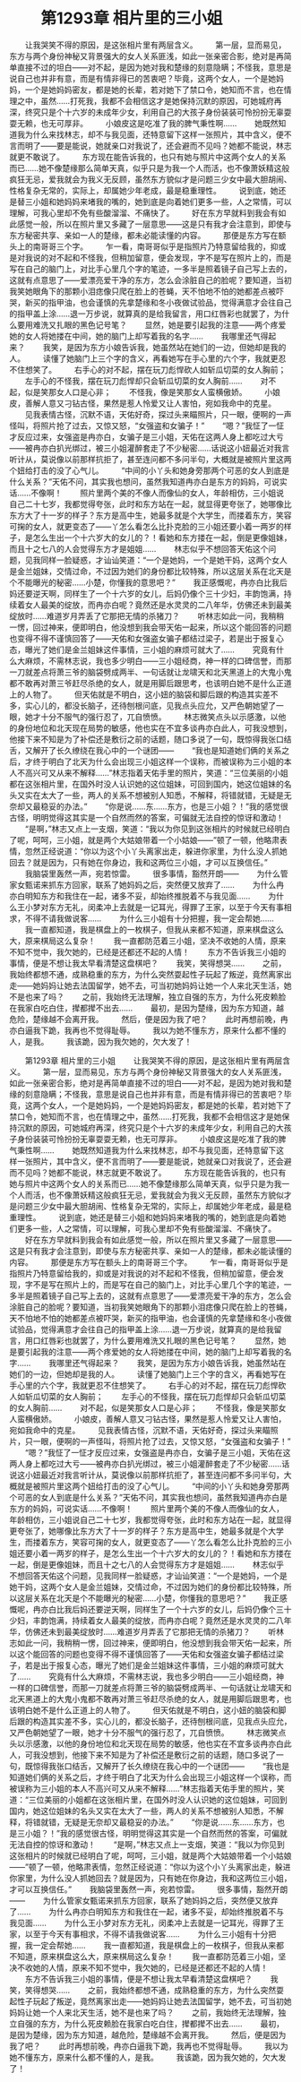 # 　　第1293章 相片里的三小姐
　　让我哭笑不得的原因，是这张相片里有两层含义。
　　第一层，显而易见，东方与两个身份神秘又背景强大的女人关系匪浅，如此一张亲密合影，绝对是再简单直接不过的坦白——对不起，是因为她对我和楚缘的刻意隐瞒；不怪我，意思是说自己也并非有意，而是有情非得已的苦衷吧？毕竟，这两个女人，一个是她妈妈，一个是她妈妈密友，都是她的长辈，若对她下了禁口令，她知而不言，也在情理之中，虽然……打死我，我都不会相信这才是她保持沉默的原因，可她城府再深，终究只是个十六岁的未成年少女，利用自己的大孩子身份装装可怜扮扮无辜耍耍无赖，也无可厚非。
　　小娘皮这是吃准了我的脾气秉性啊……
　　她既然知道我为什么来找林志，却不与我见面，还特意留下这样一张照片，其中含义，便不言而明了——要是能说，她就亲口对我说了，还会避而不见吗？她都不能说，林志就更不敢说了。
　　东方现在能告诉我的，也只有她与照片中这两个女人的关系而已……她不像楚缘那么简单天真，似乎只是为我一个人而活，也不像萧妖精这般疯狂无忌，爱我就会为我义无反顾，虽然东方貌似才是问题三少女中最大胆胡闹、性格复杂无常的，实际上，却属她少年老成，最是稳重理性。
　　说到底，她还是替三小姐和她妈妈来堵我的嘴的，她到底是向着她们更多一些，人之常情，可以理解，可我心里却不免有些酸溜溜、不痛快了。
　　好在东方早就料到我会有如此感觉一般，所以在照片里又多藏了一层意思——这是只有我才会注意到，即使与东方秘密共享、亲如一人的楚缘，都未必能读懂的内容。
　　那便是东方写在额头上的南哥哥三个字。
　　乍一看，南哥哥似乎是指照片乃特意留给我的，抑或是对我说的对不起和不怪我，但稍加留意，便会发现，字不是写在照片上的，而是写在自己的脑门上，对比手心里几个字的笔迹，一多半是照着镜子自己写上去的，这就有点意思了——爱漂亮爱干净的东方，怎么会涂脏自己的脸呢？要知道，当初我笑她眼角下的那颗小泪痣像只爬在脸上的苍蝇，天不怕地不怕的她都差点被吓哭，新买的指甲油，也会谨慎的先拿楚缘和冬小夜做试验品，觉得满意才会往自己的指甲盖上涂……退一万步说，就算真的是给我留言，用口红唇彩也就罢了，为什么要用难洗又扎眼的黑色记号笔？
　　显然，她是要引起我的注意——两个疼爱她的女人将她搂在中间，她的脑门上却写着我的名字……
　　我哪里还气得起来？
　　我笑，是因为东方小娘告诉我，她虽然站在她们的一边，但她却是我的人。
　　读懂了她脑门上三个字的含义，再看她写在手心里的六个字，我就更忍不住想笑了。
　　右手心的对不起，摆在玩刀彪悍砍人如斩瓜切菜的女人胸前；
　　左手心的不怪我，摆在玩刀彪悍却只会斩瓜切菜的女人胸前……
　　对不起，似是笑那女人口是心非；
　　不怪我，像是笑那女人蛮横傲娇。
　　小娘皮，善解人意又刁钻古怪，果然是惹人怜爱又让人害怕，宛如我命中的克星。
　　见我表情古怪，沉默不语，天佑好奇，探过头来瞄照片，只一眼，便啊的一声怪叫，将照片抢了过去，又惊又怒，“女强盗和女骗子！”
　　“嗯？”我怔了一怔才反应过来，女强盗是冉亦白，女骗子是三小姐，天佑在这两人身上都吃过大亏——被冉亦白扒光绑过，被三小姐灌醉套走了不少秘密……话说这小妞最近对我言听计从，莫说像以前那样抗拒了，甚至连问都不多问半句，大概就是被照片里这两个妞给打击的没了心气儿。
　　“中间的小丫头和她身旁那两个可恶的女人到底是什么关系？”天佑不问，其实我也想问，虽然我知道冉亦白是东方的妈妈，可说实话……不像啊！
　　照片里两个美的不像人而像仙的女人，年龄相仿，三小姐说自己二十七岁，我都觉得夸张，此时和东方站在一起，就显得更夸张了，她哪像比东方大了十一岁的样子？东方是高中生，她最多就是个大学生，而搂着东方，笑容可掬的女人，就更变态了——丫怎么看怎么比扑克脸的三小姐还要小着一两岁的样子，是怎么生出一个十六岁大的女儿的？！看她和东方搂在一起，倒是更像姐妹，而且十之七八的人会觉得东方才是姐姐……
　　林志似乎不想回答天佑这个问题，见我同样一脸疑惑，才讪讪笑道：“一个是她妈，一个是她干妈，这两个女人是金兰姐妹，交情过命，不过因为她们的身份都比较特殊，所以这层关系在北天是个不能曝光的秘密……小楚，你懂我的意思吧？”
　　我正感慨呢，冉亦白比我后妈还要逆天啊，同样生了一个十六岁的女儿，后妈仍像个三十少妇，丰韵饱满，持续着女人最美的绽放，而冉亦白呢？竟然还是水灵灵的二八年华，仿佛还未到最美绽放时……难道岁月弄丢了它那把无情的杀猪刀？
　　听林志如此一问，我稍稍一愣，回过神来，便即明白，他没想到我会带天佑一起来，所以这个能回答的问题也变得不得不谨慎回答了——天佑和女强盗女骗子都结过梁子，若是出于报复心态，曝光了她们是金兰姐妹这件事情，三小姐的麻烦可就大了……
　　究竟有什么大麻烦，不需林志说，我也多少明白——三小姐经商，神一样的口碑信誉，而那一刀就差点将萧三爷的脑袋劈成两半、一句话就让龙啸天和北天黑道上的大鬼小鬼都不敢再对萧三爷赶尽杀绝的女人，就是用脚后跟思考，也该明白她不是什么正道上的人物了。
　　但天佑就是不明白，这小妞的脑袋和脚后跟的构造其实差不多，实心儿的，都没长脑子，还待刨根问底，见我点头应允，又严色朝她望了一眼，她才十分不服气的强行忍了，兀自愤愤。
　　林志微笑点头以示感激，以他的身份地位和北天现在局势的敏感，他也实在不宜多谈冉亦白此人，可我没想到，他接下来不知是为了补偿还是敷衍之前的话题，随口多说了一句，既惊得我张口结舌，又解开了长久缭绕在我心中的一个谜团——
　　“我也是知道她们俩的关系之后，才终于明白了北天为什么会出现三小姐这样一个误称，而被误称为三小姐的本人不高兴可又从来不解释……”林志指着天佑手里的照片，笑道：“三位美丽的小姐都在这张相片里，在国外时没人认识她的这位姐妹，可回到国内，她这位姐妹的名头又实在太大了一些，两人的关系不想被别人知悉，不解释，将错就错，无疑是无奈却又最稳妥的办法。”
　　“你是说……东……东方，也是三小姐？！”我的感觉很古怪，明明觉得这其实是一个自然而然的答案，可偏就无法自控的惊讶和激动！
　　“是啊，”林志又点上一支烟，笑道：“我以为你见到这张相片的时候就已经明白了呢，呵呵，三小姐，就是两个大姑娘带着一个小姑娘——”顿了一顿，他略肃表情，忽然正经说道：“你以为这个小丫头离家出走，躲进你家里，为什么没人抓她回去？就是因为，只有她在你身边，我和这两位三小姐，才可以互换信任。”
　　我脑袋里轰然一声，宛若惊雷。
　　很多事情，豁然开朗——
　　为什么管家女甄诺来抓东方回家，联系了她妈妈之后，突然便又放弃了……
　　为什么冉亦白明知东方和我住在一起，诸多不妥，却始终推脱着不与我见面……
　　为什么王小梦对东方无礼，闵柔冲上去就是一记耳光，得罪了王家，以至于今天有事相求，不得不请我做说客……
　　为什么三小姐有十分把握，我一定会帮她……
　　我一直都知道，我是棋盘上的一枚棋子，但我从来都不知道，原来棋盘这么大，原来棋局这么复杂！
　　我一直都防范着三小姐，坚决不收她的人情，原来不知不觉中，我欠她的，已经是还都还不起的人情！
　　东方不告诉我三小姐的事情，便是不想让我太早看清楚这盘棋吧？
　　我笑，笑得想哭……
　　之前，我始终都想不通，成熟稳重的东方，为什么突然耍起性子玩起了叛逆，竟然离家出走——她妈妈让她去法国留学，她不去，可当初她妈妈让她一个人来北天生活，她不是也来了吗？
　　之前，我始终无法理解，独立自强的东方，为什么死皮赖脸在我家白吃白住，撵都撵不出去……
　　最初，是因为楚缘，因为东方知道，越危险，楚缘越不会离开我。
　　然后，便是因为我了吧？
　　此时再想前晚，冉亦白逼我下跪，我再也不觉得耻辱。
　　我以为她不懂东方，原来什么都不懂的人，是我。
　　我该跪，因为我欠她的，欠大发了！

　　第1293章 相片里的三小姐
　　让我哭笑不得的原因，是这张相片里有两层含义。
　　第一层，显而易见，东方与两个身份神秘又背景强大的女人关系匪浅，如此一张亲密合影，绝对是再简单直接不过的坦白——对不起，是因为她对我和楚缘的刻意隐瞒；不怪我，意思是说自己也并非有意，而是有情非得已的苦衷吧？毕竟，这两个女人，一个是她妈妈，一个是她妈妈密友，都是她的长辈，若对她下了禁口令，她知而不言，也在情理之中，虽然……打死我，我都不会相信这才是她保持沉默的原因，可她城府再深，终究只是个十六岁的未成年少女，利用自己的大孩子身份装装可怜扮扮无辜耍耍无赖，也无可厚非。
　　小娘皮这是吃准了我的脾气秉性啊……
　　她既然知道我为什么来找林志，却不与我见面，还特意留下这样一张照片，其中含义，便不言而明了——要是能说，她就亲口对我说了，还会避而不见吗？她都不能说，林志就更不敢说了。
　　东方现在能告诉我的，也只有她与照片中这两个女人的关系而已……她不像楚缘那么简单天真，似乎只是为我一个人而活，也不像萧妖精这般疯狂无忌，爱我就会为我义无反顾，虽然东方貌似才是问题三少女中最大胆胡闹、性格复杂无常的，实际上，却属她少年老成，最是稳重理性。
　　说到底，她还是替三小姐和她妈妈来堵我的嘴的，她到底是向着她们更多一些，人之常情，可以理解，可我心里却不免有些酸溜溜、不痛快了。
　　好在东方早就料到我会有如此感觉一般，所以在照片里又多藏了一层意思——这是只有我才会注意到，即使与东方秘密共享、亲如一人的楚缘，都未必能读懂的内容。
　　那便是东方写在额头上的南哥哥三个字。
　　乍一看，南哥哥似乎是指照片乃特意留给我的，抑或是对我说的对不起和不怪我，但稍加留意，便会发现，字不是写在照片上的，而是写在自己的脑门上，对比手心里几个字的笔迹，一多半是照着镜子自己写上去的，这就有点意思了——爱漂亮爱干净的东方，怎么会涂脏自己的脸呢？要知道，当初我笑她眼角下的那颗小泪痣像只爬在脸上的苍蝇，天不怕地不怕的她都差点被吓哭，新买的指甲油，也会谨慎的先拿楚缘和冬小夜做试验品，觉得满意才会往自己的指甲盖上涂……退一万步说，就算真的是给我留言，用口红唇彩也就罢了，为什么要用难洗又扎眼的黑色记号笔？
　　显然，她是要引起我的注意——两个疼爱她的女人将她搂在中间，她的脑门上却写着我的名字……
　　我哪里还气得起来？
　　我笑，是因为东方小娘告诉我，她虽然站在她们的一边，但她却是我的人。
　　读懂了她脑门上三个字的含义，再看她写在手心里的六个字，我就更忍不住想笑了。
　　右手心的对不起，摆在玩刀彪悍砍人如斩瓜切菜的女人胸前；
　　左手心的不怪我，摆在玩刀彪悍却只会斩瓜切菜的女人胸前……
　　对不起，似是笑那女人口是心非；
　　不怪我，像是笑那女人蛮横傲娇。
　　小娘皮，善解人意又刁钻古怪，果然是惹人怜爱又让人害怕，宛如我命中的克星。
　　见我表情古怪，沉默不语，天佑好奇，探过头来瞄照片，只一眼，便啊的一声怪叫，将照片抢了过去，又惊又怒，“女强盗和女骗子！”
　　“嗯？”我怔了一怔才反应过来，女强盗是冉亦白，女骗子是三小姐，天佑在这两人身上都吃过大亏——被冉亦白扒光绑过，被三小姐灌醉套走了不少秘密……话说这小妞最近对我言听计从，莫说像以前那样抗拒了，甚至连问都不多问半句，大概就是被照片里这两个妞给打击的没了心气儿。
　　“中间的小丫头和她身旁那两个可恶的女人到底是什么关系？”天佑不问，其实我也想问，虽然我知道冉亦白是东方的妈妈，可说实话……不像啊！
　　照片里两个美的不像人而像仙的女人，年龄相仿，三小姐说自己二十七岁，我都觉得夸张，此时和东方站在一起，就显得更夸张了，她哪像比东方大了十一岁的样子？东方是高中生，她最多就是个大学生，而搂着东方，笑容可掬的女人，就更变态了——丫怎么看怎么比扑克脸的三小姐还要小着一两岁的样子，是怎么生出一个十六岁大的女儿的？！看她和东方搂在一起，倒是更像姐妹，而且十之七八的人会觉得东方才是姐姐……
　　林志似乎不想回答天佑这个问题，见我同样一脸疑惑，才讪讪笑道：“一个是她妈，一个是她干妈，这两个女人是金兰姐妹，交情过命，不过因为她们的身份都比较特殊，所以这层关系在北天是个不能曝光的秘密……小楚，你懂我的意思吧？”
　　我正感慨呢，冉亦白比我后妈还要逆天啊，同样生了一个十六岁的女儿，后妈仍像个三十少妇，丰韵饱满，持续着女人最美的绽放，而冉亦白呢？竟然还是水灵灵的二八年华，仿佛还未到最美绽放时……难道岁月弄丢了它那把无情的杀猪刀？
　　听林志如此一问，我稍稍一愣，回过神来，便即明白，他没想到我会带天佑一起来，所以这个能回答的问题也变得不得不谨慎回答了——天佑和女强盗女骗子都结过梁子，若是出于报复心态，曝光了她们是金兰姐妹这件事情，三小姐的麻烦可就大了……
　　究竟有什么大麻烦，不需林志说，我也多少明白——三小姐经商，神一样的口碑信誉，而那一刀就差点将萧三爷的脑袋劈成两半、一句话就让龙啸天和北天黑道上的大鬼小鬼都不敢再对萧三爷赶尽杀绝的女人，就是用脚后跟思考，也该明白她不是什么正道上的人物了。
　　但天佑就是不明白，这小妞的脑袋和脚后跟的构造其实差不多，实心儿的，都没长脑子，还待刨根问底，见我点头应允，又严色朝她望了一眼，她才十分不服气的强行忍了，兀自愤愤。
　　林志微笑点头以示感激，以他的身份地位和北天现在局势的敏感，他也实在不宜多谈冉亦白此人，可我没想到，他接下来不知是为了补偿还是敷衍之前的话题，随口多说了一句，既惊得我张口结舌，又解开了长久缭绕在我心中的一个谜团——
　　“我也是知道她们俩的关系之后，才终于明白了北天为什么会出现三小姐这样一个误称，而被误称为三小姐的本人不高兴可又从来不解释……”林志指着天佑手里的照片，笑道：“三位美丽的小姐都在这张相片里，在国外时没人认识她的这位姐妹，可回到国内，她这位姐妹的名头又实在太大了一些，两人的关系不想被别人知悉，不解释，将错就错，无疑是无奈却又最稳妥的办法。”
　　“你是说……东……东方，也是三小姐？！”我的感觉很古怪，明明觉得这其实是一个自然而然的答案，可偏就无法自控的惊讶和激动！
　　“是啊，”林志又点上一支烟，笑道：“我以为你见到这张相片的时候就已经明白了呢，呵呵，三小姐，就是两个大姑娘带着一个小姑娘——”顿了一顿，他略肃表情，忽然正经说道：“你以为这个小丫头离家出走，躲进你家里，为什么没人抓她回去？就是因为，只有她在你身边，我和这两位三小姐，才可以互换信任。”
　　我脑袋里轰然一声，宛若惊雷。
　　很多事情，豁然开朗——
　　为什么管家女甄诺来抓东方回家，联系了她妈妈之后，突然便又放弃了……
　　为什么冉亦白明知东方和我住在一起，诸多不妥，却始终推脱着不与我见面……
　　为什么王小梦对东方无礼，闵柔冲上去就是一记耳光，得罪了王家，以至于今天有事相求，不得不请我做说客……
　　为什么三小姐有十分把握，我一定会帮她……
　　我一直都知道，我是棋盘上的一枚棋子，但我从来都不知道，原来棋盘这么大，原来棋局这么复杂！
　　我一直都防范着三小姐，坚决不收她的人情，原来不知不觉中，我欠她的，已经是还都还不起的人情！
　　东方不告诉我三小姐的事情，便是不想让我太早看清楚这盘棋吧？
　　我笑，笑得想哭……
　　之前，我始终都想不通，成熟稳重的东方，为什么突然耍起性子玩起了叛逆，竟然离家出走——她妈妈让她去法国留学，她不去，可当初她妈妈让她一个人来北天生活，她不是也来了吗？
　　之前，我始终无法理解，独立自强的东方，为什么死皮赖脸在我家白吃白住，撵都撵不出去……
　　最初，是因为楚缘，因为东方知道，越危险，楚缘越不会离开我。
　　然后，便是因为我了吧？
　　此时再想前晚，冉亦白逼我下跪，我再也不觉得耻辱。
　　我以为她不懂东方，原来什么都不懂的人，是我。
　　我该跪，因为我欠她的，欠大发了！
